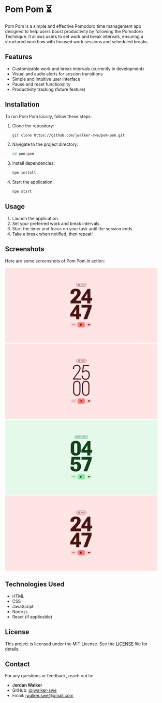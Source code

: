 # Pom Pom ⏳

Pom Pom is a simple and effective Pomodoro time management app designed to help users boost productivity by following the Pomodoro Technique. It allows users to set work and break intervals, ensuring a structured workflow with focused work sessions and scheduled breaks.

## Features

- Customizable work and break intervals (currently in development)
- Visual and audio alerts for session transitions
- Simple and intuitive user interface
- Pause and reset functionality
- Productivity tracking (future feature)

## Installation

To run Pom Pom locally, follow these steps:

1. Clone the repository:
   ```sh
   git clone https://github.com/jwalker-swe/pom-pom.git
   ```
2. Navigate to the project directory:
   ```sh
   cd pom-pom
   ```
3. Install dependencies:
   ```sh
   npm install
   ```
4. Start the application:
   ```sh
   npm start
   ```

## Usage

1. Launch the application.
2. Set your preferred work and break intervals.
3. Start the timer and focus on your task until the session ends.
4. Take a break when notified, then repeat!

## Screenshots

Here are some screenshots of Pom Pom in action:

![Pom Pom: Focus Mode - Running](/src/images/screenshots/running-focus.png)
![Pom Pom: Focus Mode - Paused](/src/images/screenshots/paused-focus.png)
![Pom Pom: Short Break - Running](/src/images/screenshots/running-shortBreak.png)
[![Pom Pom: Demo Video](/src/images/screenshots/running-focus.png)](/src/videos/pom-pom.mp4)


## Technologies Used

- HTML
- CSS
- JavaScript
- Node.js
- React (if applicable)

## License

This project is licensed under the MIT License. See the [LICENSE](LICENSE) file for details.

## Contact

For any questions or feedback, reach out to:
- **Jordan Walker**
- GitHub: [@jwalker-swe](https://github.com/jwalker-swe)
- Email: [jwalker.swe@gmail.com](mailto:jwalker.swe@gmail.com)